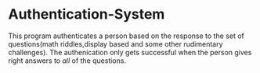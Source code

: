 # Authentication-System

This program authenticates a person based on the response to the set of questions(math riddles,display based and some other rudimentary challenges).
The authenication only gets successful when the person gives right answers to *all* of the questions.
